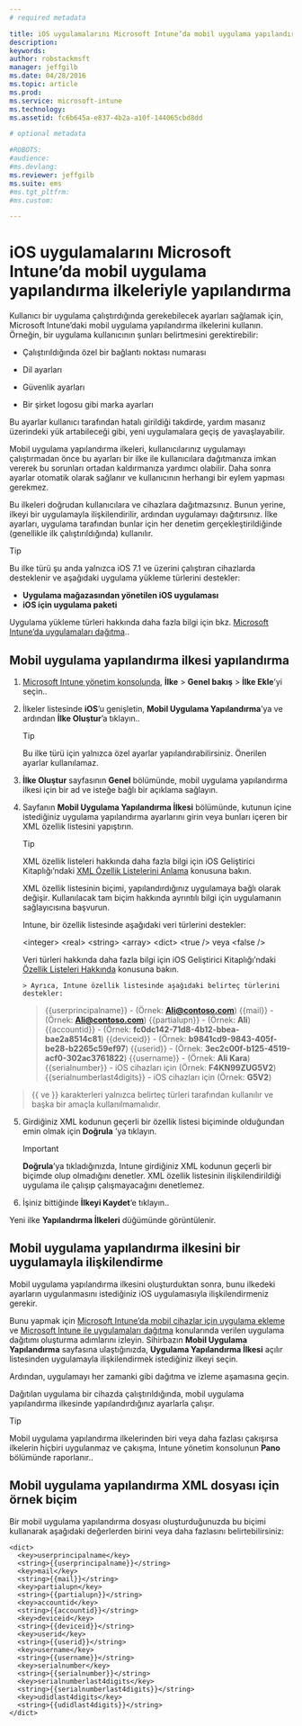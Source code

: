 ```yaml
---
# required metadata

title: iOS uygulamalarını Microsoft Intune’da mobil uygulama yapılandırma ilkeleriyle yapılandırma | Microsoft Intune
description:
keywords:
author: robstackmsft
manager: jeffgilb
ms.date: 04/28/2016
ms.topic: article
ms.prod:
ms.service: microsoft-intune
ms.technology:
ms.assetid: fc6b645a-e837-4b2a-a10f-144065cbd8dd

# optional metadata

#ROBOTS:
#audience:
#ms.devlang:
ms.reviewer: jeffgilb
ms.suite: ems
#ms.tgt_pltfrm:
#ms.custom:

---
```


# iOS uygulamalarını Microsoft Intune’da mobil uygulama yapılandırma ilkeleriyle yapılandırma
Kullanıcı bir uygulama çalıştırdığında gerekebilecek ayarları sağlamak için, Microsoft Intune’daki mobil uygulama yapılandırma ilkelerini kullanın. Örneğin, bir uygulama kullanıcının şunları belirtmesini gerektirebilir:

-   Çalıştırıldığında özel bir bağlantı noktası numarası

-   Dil ayarları

-   Güvenlik ayarları

-   Bir şirket logosu gibi marka ayarları

Bu ayarlar kullanıcı tarafından hatalı girildiği takdirde, yardım masanız üzerindeki yük artabileceği gibi, yeni uygulamalara geçiş de yavaşlayabilir.

Mobil uygulama yapılandırma ilkeleri, kullanıcılarınız uygulamayı çalıştırmadan önce bu ayarları bir ilke ile kullanıcılara dağıtmanıza imkan vererek bu sorunları ortadan kaldırmanıza yardımcı olabilir. Daha sonra ayarlar otomatik olarak sağlanır ve kullanıcının herhangi bir eylem yapması gerekmez.

Bu ilkeleri doğrudan kullanıcılara ve cihazlara dağıtmazsınız. Bunun yerine, ilkeyi bir uygulamayla ilişkilendirilir, ardından uygulamayı dağıtırsınız. İlke ayarları, uygulama tarafından bunlar için her denetim gerçekleştirildiğinde (genellikle ilk çalıştırıldığında) kullanılır.

> [!TIP]
> Bu ilke türü şu anda yalnızca iOS 7.1 ve üzerini çalıştıran cihazlarda desteklenir ve aşağıdaki uygulama yükleme türlerini destekler:
> 
> -   **Uygulama mağazasından yönetilen iOS uygulaması**
> -   **iOS için uygulama paketi**
> 
> Uygulama yükleme türleri hakkında daha fazla bilgi için bkz. [Microsoft Intune’da uygulamaları dağıtma](deploy-apps.md)..

## Mobil uygulama yapılandırma ilkesi yapılandırma

1.  [Microsoft Intune yönetim konsolunda](https://manage.microsoft.com), **İlke** &gt; **Genel bakış** &gt; **İlke Ekle**’yi seçin..

2.  İlkeler listesinde **iOS**’u genişletin, **Mobil Uygulama Yapılandırma**’ya ve ardından **İlke Oluştur**’a tıklayın..

    > [!TIP]
    > Bu ilke türü için yalnızca özel ayarlar yapılandırabilirsiniz. Önerilen ayarlar kullanılamaz.

3.   **İlke Oluştur** sayfasının **Genel** bölümünde, mobil uygulama yapılandırma ilkesi için bir ad ve isteğe bağlı bir açıklama sağlayın.

4.  Sayfanın **Mobil Uygulama Yapılandırma İlkesi** bölümünde, kutunun içine istediğiniz uygulama yapılandırma ayarlarını girin veya bunları içeren bir XML özellik listesini yapıştırın.

    > [!TIP]
    > XML özellik listeleri hakkında daha fazla bilgi için iOS Geliştirici Kitaplığı’ndaki [XML Özellik Listelerini Anlama](https://developer.apple.com/library/ios/documentation/Cocoa/Conceptual/PropertyLists/UnderstandXMLPlist/UnderstandXMLPlist.html) konusuna bakın.
    > 
    > XML özellik listesinin biçimi, yapılandırdığınız uygulamaya bağlı olarak değişir. Kullanılacak tam biçim hakkında ayrıntılı bilgi için uygulamanın sağlayıcısına başvurun.
    > 
    > Intune, bir özellik listesinde aşağıdaki veri türlerini destekler:
    > 
    > &lt;integer&gt;
    > &lt;real&gt;
    > &lt;string&gt;
    > &lt;array&gt;
    > &lt;dict&gt;
    > &lt;true /&gt; veya &lt;false /&gt;
    > 
    > Veri türleri hakkında daha fazla bilgi için iOS Geliştirici Kitaplığı’ndaki [Özellik Listeleri Hakkında](https://developer.apple.com/library/ios/documentation/Cocoa/Conceptual/PropertyLists/AboutPropertyLists/AboutPropertyLists.html) konusuna bakın.
    >
        > Ayrıca, Intune özellik listesinde aşağıdaki belirteç türlerini destekler:
    >    
    > \{\{userprincipalname\}\} - (Örnek: **Ali@contoso.com**)
    > \{\{mail\}\} - (Örnek: **Ali@contoso.com**)
    > \{\{partialupn\}\} - (Örnek: **Ali**)
    > \{\{accountid\}\} - (Örnek: **fc0dc142-71d8-4b12-bbea-bae2a8514c81**)
    > \{\{deviceid\}\} - (Örnek: **b9841cd9-9843-405f-be28-b2265c59ef97**)
    > \{\{userid\}\} - (Örnek: **3ec2c00f-b125-4519-acf0-302ac3761822**)
    > \{\{username\}\} - (Örnek: **Ali Kara**)
    > \{\{serialnumber\}\} - iOS cihazları için (Örnek: **F4KN99ZUG5V2**)
    > \{\{serialnumberlast4digits\}\} - iOS cihazları için (Örnek: **G5V2**)
>
> \{\{ ve \}\} karakterleri yalnızca belirteç türleri tarafından kullanılır ve başka bir amaçla kullanılmamalıdır.




5.  Girdiğiniz XML kodunun geçerli bir özellik listesi biçiminde olduğundan emin olmak için **Doğrula** ’ya tıklayın.

    > [!IMPORTANT]
    > **Doğrula**’ya tıkladığınızda, Intune girdiğiniz XML kodunun geçerli bir biçimde olup olmadığını denetler. XML özellik listesinin ilişkilendirildiği uygulama ile çalışıp çalışmayacağını denetlemez.

6.  İşiniz bittiğinde **İlkeyi Kaydet**‘e tıklayın..

Yeni ilke **Yapılandırma İlkeleri** düğümünde görüntülenir.

## Mobil uygulama yapılandırma ilkesini bir uygulamayla ilişkilendirme
Mobil uygulama yapılandırma ilkesini oluşturduktan sonra, bunu ilkedeki ayarların uygulanmasını istediğiniz iOS uygulamasıyla ilişkilendirmeniz gerekir.

Bunu yapmak için [Microsoft Intune’da mobil cihazlar için uygulama ekleme](add-apps-for-mobile-devices-in-microsoft-intune.md) ve [Microsoft Intune ile uygulamaları dağıtma](deploy-apps-in-microsoft-intune.md) konularında verilen uygulama dağıtımı oluşturma adımlarını izleyin. Sihirbazın **Mobil Uygulama Yapılandırma** sayfasına ulaştığınızda, **Uygulama Yapılandırma İlkesi** açılır listesinden uygulamayla ilişkilendirmek istediğiniz ilkeyi seçin.

Ardından, uygulamayı her zamanki gibi dağıtma ve izleme aşamasına geçin.

Dağıtılan uygulama bir cihazda çalıştırıldığında, mobil uygulama yapılandırma ilkesinde yapılandırdığınız ayarlarla çalışır.

> [!TIP]
> Mobil uygulama yapılandırma ilkelerinden biri veya daha fazlası çakışırsa ilkelerin hiçbiri uygulanmaz ve çakışma, Intune yönetim konsolunun **Pano** bölümünde raporlanır..

## Mobil uygulama yapılandırma XML dosyası için örnek biçim

Bir mobil uygulama yapılandırma dosyası oluşturduğunuzda bu biçimi kullanarak aşağıdaki değerlerden birini veya daha fazlasını belirtebilirsiniz:

```
<dict>
  <key>userprincipalname</key>
  <string>{{userprincipalname}}</string>
  <key>mail</key>
  <string>{{mail}}</string>
  <key>partialupn</key>
  <string>{{partialupn}}</string>
  <key>accountid</key>
  <string>{{accountid}}</string>
  <key>deviceid</key>
  <string>{{deviceid}}</string>
  <key>userid</key>
  <string>{{userid}}</string>
  <key>username</key>
  <string>{{username}}</string>
  <key>serialnumber</key>
  <string>{{serialnumber}}</string>
  <key>serialnumberlast4digits</key>
  <string>{{serialnumberlast4digits}}</string>
  <key>udidlast4digits</key>
  <string>{{udidlast4digits}}</string>
</dict>

```




<!--HONumber=May16_HO1-->


